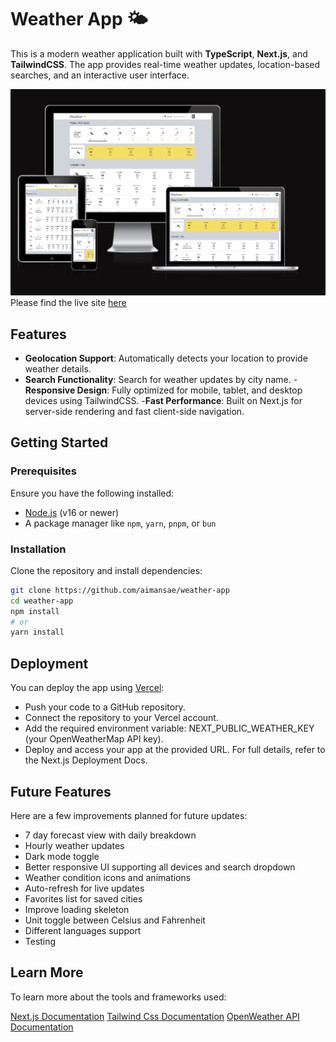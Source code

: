# Weather App 🌤️

This is a modern weather application built with  **TypeScript**, **Next.js**, and **TailwindCSS**. The app provides real-time weather updates, location-based searches, and an interactive user interface.

![Weather App preview](/public/appPreview.PNG)
Please find the live site [here](https://weather-app-x8x8.vercel.app/)

## Features

- **Geolocation Support**: Automatically detects your location to provide weather details.
- **Search Functionality**: Search for weather updates by city name.
-**Responsive Design**: Fully optimized for mobile, tablet, and desktop devices using TailwindCSS.
-**Fast Performance**: Built on Next.js for server-side rendering and fast client-side navigation.


## Getting Started

### Prerequisites

Ensure you have the following installed:

- [Node.js](https://nodejs.org/) (v16 or newer)
- A package manager like `npm`, `yarn`, `pnpm`, or `bun`

### Installation

Clone the repository and install dependencies:

```bash
git clone https://github.com/aimansae/weather-app
cd weather-app
npm install
# or
yarn install
```

## Deployment
You can deploy the app using [Vercel](https://vercel.com/):

- Push your code to a GitHub repository.
- Connect the repository to your Vercel account.
- Add the required environment variable:
NEXT_PUBLIC_WEATHER_KEY (your OpenWeatherMap API key).
- Deploy and access your app at the provided URL.
For full details, refer to the Next.js Deployment Docs.

## Future Features

Here are a few improvements planned for future updates:

- 7 day forecast view with daily breakdown
- Hourly weather updates
- Dark mode toggle
- Better responsive UI supporting all devices and search dropdown
- Weather condition icons and animations
- Auto-refresh for live updates
- Favorites list for saved cities
- Improve loading skeleton
- Unit toggle between Celsius and Fahrenheit
- Different languages support
- Testing

## Learn More
To learn more about the tools and frameworks used:

[Next.js Documentation](https://nextjs.org/docs)
[Tailwind Css Documentation](https://tailwindcss.com/blog/automatic-class-sorting-with-prettier)
[OpenWeather API Documentation](https://openweathermap.org/api)

